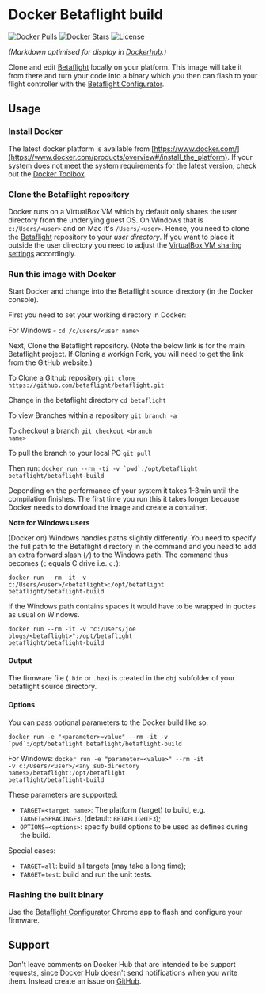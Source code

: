 # Docker Betaflight build
[![Docker Pulls](https://img.shields.io/docker/pulls/betaflight/betaflight-build.svg)](https://hub.docker.com/r/betaflight/betaflight-build/) [![Docker Stars](https://img.shields.io/docker/stars/betaflight/betaflight-build.svg)](https://hub.docker.com/r/betaflight/betaflight-build/) [![License](https://img.shields.io/badge/license-GPL--3.0-blue.svg?style=flat)](https://github.com/betaflight/betaflight-build/blob/master/LICENSE)

_(Markdown optimised for display in [Dockerhub](https://hub.docker.com/r/betaflight/betaflight-build).)_

Clone and edit [Betaflight](https://github.com/betaflight/betaflight) locally on your platform. This image will take it from there and turn your code into a binary which you then can flash to your flight controller with the [Betaflight Configurator](https://github.com/betaflight/betaflight-configurator).

## Usage
### Install Docker
The latest docker platform is available from [https://www.docker.com/](https://www.docker.com/products/overview#/install_the_platform). If your system does not meet the system requirements for the latest version, check out the [Docker Toolbox](https://www.docker.com/products/docker-toolbox).

### Clone the Betaflight repository
Docker runs on a VirtualBox VM which by default only shares the user directory from the underlying guest OS. On Windows that is <code>c:/Users/&lt;user&gt;</code> and on Mac it's <code>/Users/&lt;user&gt;</code>. Hence, you need to clone the  [Betaflight](https://github.com/betaflight/betaflight) repository to your *user directory*. If you want to place it outside the user directory you need to adjust the [VirtualBox VM sharing settings](http://stackoverflow.com/q/33934776/131929) accordingly.

### Run this image with Docker
Start Docker and change into the Betaflight source directory (in the Docker console).

First you need to set your working directory in Docker:

For Windows -
<code>cd /c/users/&lt;user name&gt;</code>

Next, Clone the Betaflight repository.
(Note the below link is for the main Betaflight project.  If Cloning a workign Fork, you  will need to get the link from the GitHub website.)

To Clone a Github repository
<code>git clone https://github.com/betaflight/betaflight.git</code>

Change in the betaflight directory
<code>cd betaflight</code>

To view Branches within a repository
<code>git branch -a</code>

To checkout a branch
<code>git checkout &lt;branch name&gt;</code>

To pull the branch to your local PC
<code>git pull</code>

Then run:
<code>docker run --rm -ti -v \`pwd\`:/opt/betaflight betaflight/betaflight-build</code>

Depending on the performance of your system it takes 1-3min until the compilation finishes. The first time you run this it takes longer because Docker needs to download the image and create a container.

**Note for Windows users**

(Docker on) Windows handles paths slightly differently. You need to specify the full path to the Betaflight directory in the command and you need to add an extra forward slash (<code>/</code>) to the Windows path. The command thus becomes (<code>c</code> equals C drive i.e. <code>c:</code>):

<code>docker run --rm -it -v c:/Users/&lt;user&gt;/&lt;betaflight&gt;:/opt/betaflight betaflight/betaflight-build</code>

If the Windows path contains spaces it would have to be wrapped in quotes as usual on Windows.

<code>docker run --rm -it -v "c:/Users/joe blogs/&lt;betaflight&gt;":/opt/betaflight betaflight/betaflight-build</code>

#### Output
The firmware file (<code>.bin</code> or <code>.hex</code>) is created in the <code>obj</code> subfolder of your betaflight source directory.

#### Options
You can pass optional parameters to the Docker build like so:

<code>docker run -e "&lt;parameter&gt;=value" --rm -it -v \`pwd\`:/opt/betaflight betaflight/betaflight-build</code> 

For Windows:
<code>docker run -e "parameter=&lt;value&gt;" --rm -it -v c:/Users/&lt;user&gt;/&lt;any sub-directory names&gt;/betaflight:/opt/betaflight betaflight/betaflight-build</code> 

These parameters are supported:

- <code>TARGET=&lt;target name&gt;</code>: The platform (target) to build, e.g. <code>TARGET=SPRACINGF3</code>. (default: <code>BETAFLIGHTF3</code>);
- <code>OPTIONS=&lt;options&gt;</code>: specify build options to be used as defines during the build.

Special cases:
- <code>TARGET=all</code>: build all targets (may take a long time);
- <code>TARGET=test</code>: build and run the unit tests.

### Flashing the built binary
Use the [Betaflight Configurator](https://chrome.google.com/webstore/detail/betaflight-configurator/kdaghagfopacdngbohiknlhcocjccjao) Chrome app to flash and configure your firmware.

## Support
Don't leave comments on Docker Hub that are intended to be support requests, since Docker Hub doesn't send notifications when you write them. Instead create an issue on [GitHub](https://github.com/betaflight/docker-betaflight-build/issues).

